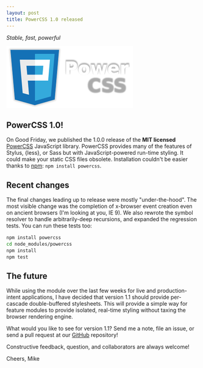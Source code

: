 ```yaml
---
layout: post
title: PowerCSS 1.0 released
---
```

*Stable, fast, powerful*

![PowerCSS 1.0 released](/images/2016-02-22-pcss.png)

## PowerCSS 1.0!
On Good Friday, we published the 1.0.0 release of the **MIT licensed** 
[PowerCSS][0] JavaScript library. PowerCSS provides many of the features of
Stylus, {less}, or Sass but with JavaScript-powered run-time styling.
It could make your static CSS files obsolete.  Installation couldn't be easier
thanks to [npm][1]: `npm install powercss`.

## Recent changes
The final changes leading up to release were mostly "under-the-hood". The
most visible change was the completion of x-browser event creation even on
ancient browsers (I'm looking at you, IE 9). We also rewrote the symbol
resolver to handle arbitrarily-deep recursions, and expanded the regression
tests. You can run these tests too:

```bash
npm install powercss
cd node_modules/powercss
npm install
npm test
```

## The future
While using the module over the last few weeks for live and production-intent
applications, I have decided that version 1.1 should provide per-cascade
double-buffered stylesheets.  This will provide a simple way for feature
modules to provide isolated, real-time styling without taxing the browser
rendering engine.

What would you like to see for version 1.1?  Send me a note, file an issue,
or send a pull request at our [GitHub][2] repository!

Constructive feedback, question, and collaborators are always welcome!

Cheers, Mike

[0]:http://powercss.org
[1]:https://www.npmjs.com/package/powercss
[2]:https://github.com/mmikowski/powercss
